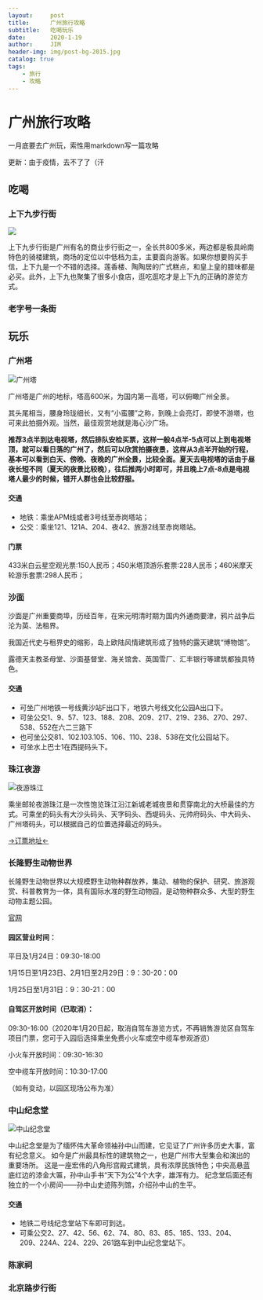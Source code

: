 ```yaml
---
layout:     post
title:      广州旅行攻略
subtitle:   吃喝玩乐
date:       2020-1-19
author:     JIM
header-img: img/post-bg-2015.jpg
catalog: true
tags:
    - 旅行
    - 攻略
---
```


# 广州旅行攻略

一月底要去广州玩，索性用markdown写一篇攻略

更新：由于疫情，去不了了（汗

## 吃喝

### 上下九步行街

![](https://img1.qunarzz.com/travel/poi/201303/13/6c48b57804fbdad8ddb12cfb.jpg_r_1024x683x95_9c85144b.jpg)

上下九步行街是广州有名的商业步行街之一，全长共800多米，两边都是极具岭南特色的骑楼建筑，商场的定位以中低档为主，主要面向游客。如果你想要购买手信，上下九是一个不错的选择。莲香楼、陶陶居的广式糕点，和皇上皇的腊味都是必买。此外，上下九也聚集了很多小食店，逛吃逛吃才是上下九的正确的游览方式。

### 老字号一条街



## 玩乐

### 广州塔

![广州塔](https://res.klook.com/images/fl_lossy.progressive,q_65/c_fill,w_1295,h_720,f_auto/w_80,x_15,y_15,g_south_west,l_klook_water/activities/jeoolpih7jpkduacsvno/%E5%B9%BF%E5%B7%9E%E5%A1%94%E3%80%8C%E5%B0%8F%E8%9B%AE%E8%85%B0%E3%80%8D%E9%97%A8%E7%A5%A8%EF%BC%88%E4%BB%85%E9%99%90%E4%B8%AD%E5%9B%BD%E5%B1%85%E6%B0%91%E8%BA%AB%E4%BB%BD%E8%AF%81%E6%B8%B8%E5%AE%A2%E8%B4%AD%E4%B9%B0%EF%BC%89.jpg)

广州塔是广州的地标，塔高600米，为国内第一高塔，可以俯瞰广州全景。

其头尾相当，腰身玲珑细长，又有“小蛮腰”之称，到晚上会亮灯，即使不游塔，也可来此拍摄外观。当然，最佳观赏地就是海心沙广场。

**推荐3点半到达电视塔，然后排队安检买票，这样一般4点半-5点可以上到电视塔顶，就可以看日落的广州了，然后可以欣赏拍摄夜景，这样从3点半开始的行程， 基本可以看到白天、傍晚、夜晚的广州全景，比较全面。夏天去电视塔的话由于昼夜长短不同（夏天的夜景比较晚），往后推两小时即可，并且晚上7点-8点是电视塔人最少的时候，错开人群也会比较舒服。**

#### 交通

* 地铁：乘坐APM线或者3号线至赤岗塔站；
* 公交：乘坐121、121A、204、夜42、旅游2线至赤岗塔站。

#### 门票

433米白云星空观光票:150人民币；450米塔顶游乐套票:228人民币；460米摩天轮游乐套票:298人民币；

### 沙面

沙面是广州重要商埠，历经百年，在宋元明清时期为国内外通商要津，鸦片战争后沦为英、法租界。

我国近代史与租界史的缩影，岛上欧陆风情建筑形成了独特的露天建筑“博物馆”。

露德天主教圣母堂、沙面基督堂、海关馆舍、英国雪厂、汇丰银行等建筑都独具特色。

#### 交通
* 可坐广州地铁一号线黄沙站F出口下，地铁六号线文化公园A出口下。
* 可坐公交1、9、57、123、188、208、209、217、219、236、270、297、538、552在六二三路下
* 也可坐公交81、102.103.105、106、110、238、538在文化公园站下。
* 可坐水上巴士1在西提码头下。

### 珠江夜游

![夜游珠江](https://imgs.qunarzz.com/sight/p0/201307/17/df9d2f441124e656c8d65eac.png_710x360_708cf6f5.png)

乘坐邮轮夜游珠江是一次性饱览珠江沿江新城老城夜景和贯穿南北的大桥最佳的方式。可乘坐的码头有大沙头码头、天字码头、西堤码头、元帅府码头、中大码头、广州塔码头，可以根据自己的位置选择最近的码头。

[→订票地址←](https://piao.ctrip.com/dest/t110464.html)

### 长隆野生动物世界
长隆野生动物世界以大规模野生动物种群放养，集动、植物的保护、研究、旅游观赏、科普教育为一体，具有国际水准的野生动物园，是动物种群众多、大型的野生动物主题公园。

[官网](https://www.chimelong.com/gz/safaripark/)
#### 园区营业时间：

平日及1月24日：09:30-18:00

1月15日至1月23日、2月1日至2月29日：9：30-20：00

1月25日至1月31日：9：30-21：00
#### 自驾区开放时间（已取消）：
09:30-16:00（2020年1月20日起，取消自驾车游览方式，不再销售游览区自驾车项目门票，您可于入园后选择乘坐免费小火车或空中缆车参观游览）

小火车开放时间：09:30-16:30

空中缆车开放时间：10:30-17:00

（如有变动，以园区现场公布为准）

### 中山纪念堂

![中山纪念堂](https://n1-q.mafengwo.net/s10/M00/0D/D3/wKgBZ1iUok2AewarABnq3l999yM35.jpeg?imageMogr2%2Fthumbnail%2F%21690x370r%2Fgravity%2FCenter%2Fcrop%2F%21690x370%2Fquality%2F100)

中山纪念堂是为了缅怀伟大革命领袖孙中山而建，它见证了广州许多历史大事，富有纪念意义。
如今是广州最具标性的建筑物之一，也是广州市大型集会和演出的重要场所。
这是一座宏伟的八角形宫殿式建筑，具有浓厚民族特色；中央高悬蓝底红边的漆金大匾，孙中山手书“天下为公”4个大字，雄浑有力。
纪念堂后面还有独立的一个小房间——孙中山史迹陈列馆，介绍孙中山的生平。

#### 交通
*  地铁二号线纪念堂站下车即可到达。
*  可乘公交2、27、42、56、62、74、80、83、85、185、133、204、209、224A、224、229、261路车到中山纪念堂站下。

### 陈家祠


### 北京路步行街

